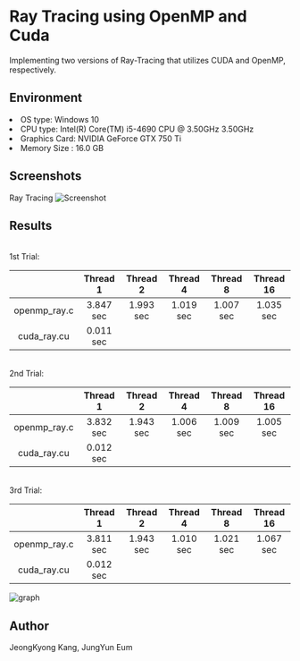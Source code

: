 # Ray Tracing using OpenMP and Cuda
 Implementing two versions of Ray-Tracing that utilizes CUDA and OpenMP, respectively. 
 
 
 ## Environment
 <li>OS type: Windows 10</li>
 <li>CPU type: Intel(R) Core(TM) i5-4690 CPU @ 3.50GHz 3.50GHz</li>
 <li>Graphics Card: NVIDIA GeForce GTX 750 Ti</li>
 <li>Memory Size : 16.0 GB</li>
 
 ## Screenshots
 Ray Tracing
 ![Screenshot](https://github.com/jeongkyeong/ray-tracing-OpenMP-and-Cuda/blob/master/Screenshot.png)
 
 ## Results
 <br/>
 1st Trial:
 
 |             |Thread 1|Thread 2|Thread 4|Thread 8|Thread 16|
 |:-----------:|:------:|:------:|:------:|:------:|:-------:|
 |openmp_ray.c |3.847 sec|1.993 sec|1.019 sec|1.007 sec|1.035 sec|
 |cuda_ray.cu  |0.011 sec| 

 <br/>
 2nd Trial: 
 
 |             |Thread 1|Thread 2|Thread 4|Thread 8|Thread 16|
 |:-----------:|:------:|:------:|:------:|:------:|:-------:|
 |openmp_ray.c |3.832 sec|1.943 sec|1.006 sec|1.009 sec|1.005 sec|
 |cuda_ray.cu  |0.012 sec|

 <br/>
 3rd Trial: 
 
 |             |Thread 1|Thread 2|Thread 4|Thread 8|Thread 16|
 |:-----------:|:------:|:------:|:------:|:------:|:-------:|
 |openmp_ray.c |3.811 sec|1.943 sec|1.010 sec|1.021 sec|1.067 sec|
 |cuda_ray.cu  |0.012 sec|


 ![graph](https://github.com/jeongkyeong/ray-tracing-OpenMP-and-Cuda/blob/master/graph.png)



 ## Author 
 JeongKyong Kang, JungYun Eum
